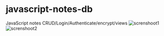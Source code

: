 # javascript-notes-db
JavaScript notes CRUD/Login/Authenticate/encrypt/views
![screnshoot1](https://github.com/BillyVector117/javascript-notes-db/blob/main/noteApp1.png)
![screnshoot2](https://github.com/BillyVector117/javascript-notes-db/blob/main/noteApp.png)
